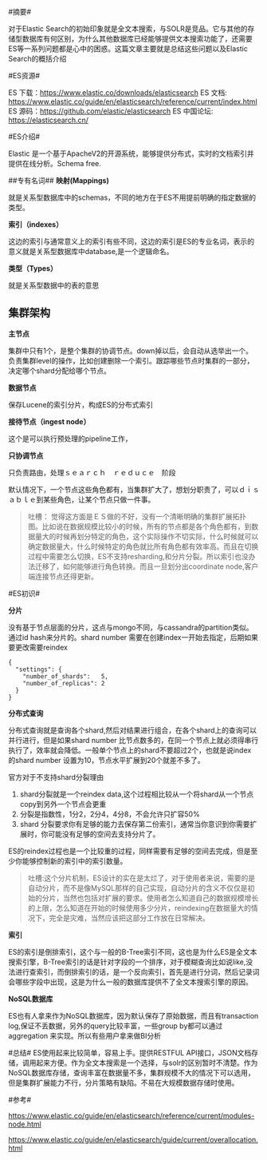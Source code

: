 #摘要#

对于Elastic Search的初始印象就是全文本搜索，与SOLR是竞品。它与其他的存储型数据库有何区别，为什么其他数据库已经能够提供文本搜索功能了，还需要ES等一系列问题都是心中的困惑。这篇文章主要就是总结这些问题以及Elastic Search的概括介绍


#ES资源#

ES 下载：https://www.elastic.co/downloads/elasticsearch
ES 文档: https://www.elastic.co/guide/en/elasticsearch/reference/current/index.html
ES 源码：https://github.com/elastic/elasticsearch
ES 中国论坛: https://elasticsearch.cn/

#ES介绍#

Elastic 是一个基于ApacheV2的开源系统，能够提供分布式，实时的文档索引并提供在线分析。Schema free.

##专有名词##
**映射(Mappings)**

就是关系型数据库中的schemas，不同的地方在于ES不用提前明确的指定数据的类型。

**索引（indexes）**

这边的索引与通常意义上的索引有些不同，这边的索引是ES的专业名词，表示的意义就是关系型数据库中database,是一个逻辑命名。

**类型（Types）**

就是关系型数据中的表的意思

## 集群架构 ##

**主节点**

集群中只有1个，是整个集群的协调节点。down掉以后，会自动从选举出一个。负责集群level的操作，比如创建删除一个索引。跟踪哪些节点时集群的一部分，决定哪个shard分配给哪个节点。

**数据节点**

保存Lucene的索引分片，构成ES的分布式索引

**接待节点（ingest node）**

这个是可以执行预处理的pipeline工作，

**只协调节点**

只负责路由，处理ｓｅａｒｃｈ　ｒｅｄｕｃｅ　阶段

默认情况下，一个节点这些角色都有，当集群扩大了，想划分职责了，可以ｄｉｓａｂｌｅ到某些角色，让某个节点只做一件事。

> 吐槽：
> 觉得这方面是ＥＳ做的不好，没有一个清晰明确的集群扩展拓扑图。比如说在数据规模比较小的时候，所有的节点都是各个角色都有，到数据量大的时候再划分特定的角色，这个实际操作不切实际，什么时候就可以确定数据量大，什么时候特定的角色就比所有角色都有效率高。而且在切换过程中需要怎么切换，ES不支持resharding,和分片分裂。所以索引也没办法迁移了，如何能够进行角色转换。而且一旦划分出coordinate node,客户端连接节点还得更新。


#ES初识#

**分片**

没有基于节点层面的分片，这点与mongo不同，与cassandra的partition类似。通过id hash来分片的。shard number 需要在创建index一开始去指定，后期如果要更改需要reindex


	{
	  "settings": {
	    "number_of_shards":   5, 
	    "number_of_replicas": 2
	  }
	}

**分布式查询**

分布式查询就是查询各个shard,然后对结果进行组合，在各个shard上的查询可以并行进行，但是如果shard number 比节点数多的，在同一个节点上就必须得串行执行了，效率就会降低。一般单个节点上的shard不要超过2个，也就是说index 的shard number 设置为10，节点水平扩展到20个就差不多了。

官方对于不支持shard分裂理由

1. shard分裂就是一个reindex data,这个过程相比较从一个将shard从一个节点copy到另外一个节点会更重
2. 分裂是指数性，1分2，2分4，4分8，不会允许只扩容50%
3. shard 分裂要求你有足够的能力去保存第二份索引，通常当你意识到你需要扩展时，你可能没有足够的空间去支持分片了。


ES的reindex过程也是一个比较重的过程，同样需要有足够的空间去完成，但是至少你能够控制新的索引中的索引数量。

> 吐槽:这个分片机制，ES设计的实在是太烂了，对于使用者来说，需要的是自动分片，而不是像MySQL那样的自己实现，自动分片的含义不仅仅是初始的分片，当然也包括对扩展的要求。使用者怎么知道自己的数据规模增长的上限，怎么知道在开始的时候使用多少分片，reindexing在数据量大的情况下，完全是灾难，当然应该把这部分工作放在日常解决。

**索引**

ES的索引是倒排索引，这个与一般的B-Tree索引不同，这也是为什么ES是全文本搜索引擎，B-Tree索引的话是针对字段的一个排序，对于模糊查询比如说like,没法进行查索引，而倒排索引的话，是一个反向索引，首先是进行分词，然后记录词会哪些字段中出现，这是为什么一般的数据库提供不了全文本搜索引擎的原因。

**NoSQL数据库**

ES也有人拿来作为NoSQL数据库，因为默认保存了原始数据，而且有transaction log,保证不丢数据，另外的query比较丰富，一些group by都可以通过aggregation 来实现。所以有些用户拿来做BI分析


#总结#
ES使用起来比较简单，容易上手。提供RESTFUL API接口，JSON文档存储，调用起来方便。作为全文本搜索是一个选择，与solr的区别暂时不清楚。作为NoSQL数据库存储，查询丰富在数据量不多，集群规模不大的情况下可以选用，但是集群扩展能力不行，分片策略有缺陷。不易在大规模数据存储时使用。

#参考#

https://www.elastic.co/guide/en/elasticsearch/reference/current/modules-node.html

https://www.elastic.co/guide/en/elasticsearch/guide/current/overallocation.html